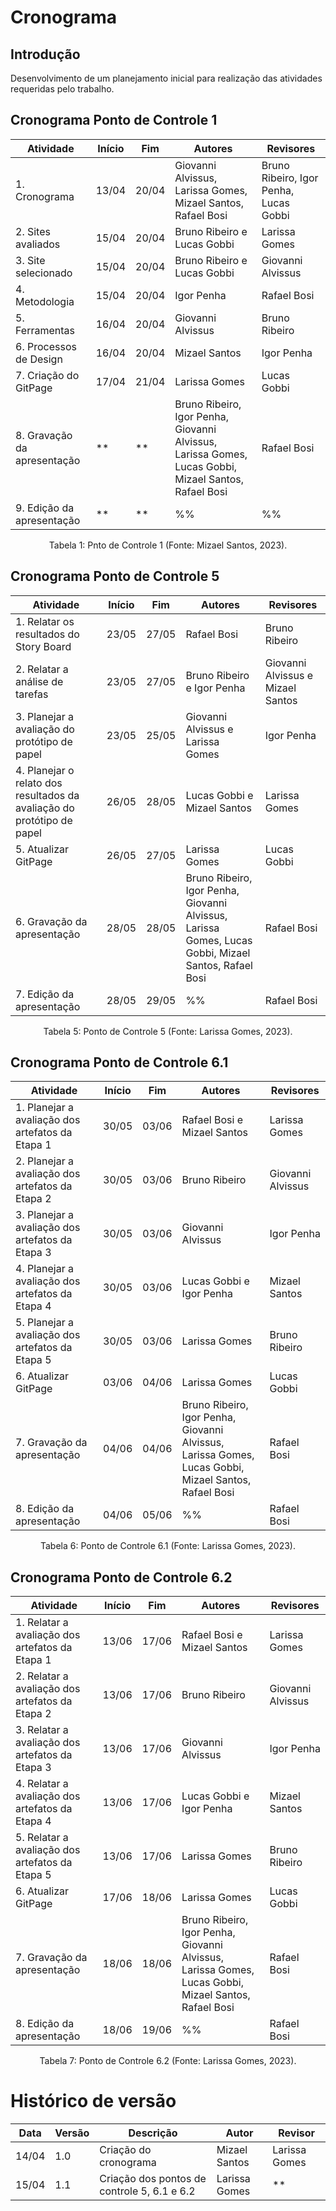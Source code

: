 # Cronograma

## Introdução

  Desenvolvimento de um planejamento inicial para realização das atividades requeridas pelo trabalho.

## Cronograma Ponto de Controle 1
| Atividade | Início | Fim | Autores | Revisores |
|-----------|---------|---------|---------|-----------|
| 1. Cronograma | 13/04  | 20/04 | Giovanni Alvissus, Larissa Gomes, Mizael Santos, Rafael Bosi | Bruno Ribeiro, Igor Penha, Lucas Gobbi |
| 2. Sites avaliados | 15/04 | 20/04 | Bruno Ribeiro e Lucas Gobbi | Larissa Gomes |
| 3. Site selecionado | 15/04 | 20/04 | Bruno Ribeiro e Lucas Gobbi | Giovanni Alvissus |
| 4. Metodologia | 15/04 | 20/04 | Igor Penha | Rafael Bosi |
| 5. Ferramentas | 16/04 | 20/04 | Giovanni Alvissus | Bruno Ribeiro |
| 6. Processos de Design | 16/04 | 20/04 | Mizael Santos | Igor Penha |
| 7. Criação do GitPage | 17/04 | 21/04 | Larissa Gomes | Lucas Gobbi |
| 8. Gravação da apresentação | ** | ** | Bruno Ribeiro, Igor Penha, Giovanni Alvissus, Larissa Gomes, Lucas Gobbi, Mizael Santos, Rafael Bosi| Rafael Bosi |
| 9. Edição da apresentação | ** | ** | %% | %% |
<div style="text-align: center">
    <p> Tabela 1: Pnto de Controle 1 (Fonte: Mizael Santos, 2023).</p>
</div>

## Cronograma Ponto de Controle 5
| Atividade | Início | Fim | Autores | Revisores |
|-----------|---------|---------|---------|-----------|
| 1. Relatar os resultados do Story Board | 23/05 | 27/05 | Rafael Bosi | Bruno Ribeiro |
| 2. Relatar a análise de tarefas | 23/05 | 27/05 | Bruno Ribeiro e Igor Penha | Giovanni Alvissus e Mizael Santos |
| 3. Planejar a avaliação do protótipo de papel | 23/05 | 25/05 | Giovanni Alvissus e Larissa Gomes | Igor Penha |
| 4. Planejar o relato dos resultados da avaliação do protótipo de papel | 26/05 | 28/05 | Lucas Gobbi e Mizael Santos | Larissa Gomes |
| 5. Atualizar GitPage | 26/05 | 27/05 | Larissa Gomes | Lucas Gobbi |
| 6. Gravação da apresentação | 28/05 | 28/05 | Bruno Ribeiro, Igor Penha, Giovanni Alvissus, Larissa Gomes, Lucas Gobbi, Mizael Santos, Rafael Bosi| Rafael Bosi |
| 7. Edição da apresentação | 28/05 | 29/05 | %% | Rafael Bosi |
<div style="text-align: center">
    <p> Tabela 5: Ponto de Controle 5 (Fonte: Larissa Gomes, 2023).</p>
</div>


## Cronograma Ponto de Controle 6.1
| Atividade | Início | Fim | Autores | Revisores |
|-----------|---------|---------|---------|-----------|
| 1. Planejar a avaliação dos artefatos da Etapa 1 | 30/05 | 03/06 | Rafael Bosi e Mizael Santos| Larissa Gomes |
| 2. Planejar a avaliação dos artefatos da Etapa 2 | 30/05 | 03/06 | Bruno Ribeiro | Giovanni Alvissus |
| 3. Planejar a avaliação dos artefatos da Etapa 3 | 30/05 | 03/06 | Giovanni Alvissus | Igor Penha |
| 4. Planejar a avaliação dos artefatos da Etapa 4 | 30/05 | 03/06 | Lucas Gobbi e Igor Penha | Mizael Santos |
| 5. Planejar a avaliação dos artefatos da Etapa 5 | 30/05 | 03/06 | Larissa Gomes | Bruno Ribeiro |
| 6. Atualizar GitPage | 03/06 | 04/06 | Larissa Gomes | Lucas Gobbi |
| 7. Gravação da apresentação | 04/06 | 04/06 | Bruno Ribeiro, Igor Penha, Giovanni Alvissus, Larissa Gomes, Lucas Gobbi, Mizael Santos, Rafael Bosi| Rafael Bosi |
| 8. Edição da apresentação | 04/06 | 05/06 | %% | Rafael Bosi |
<div style="text-align: center">
    <p> Tabela 6: Ponto de Controle 6.1 (Fonte: Larissa Gomes, 2023).</p>
</div>

## Cronograma Ponto de Controle 6.2
| Atividade | Início | Fim | Autores | Revisores |
|-----------|---------|---------|---------|-----------|
| 1. Relatar a avaliação dos artefatos da Etapa 1 | 13/06 | 17/06 | Rafael Bosi e Mizael Santos| Larissa Gomes |
| 2. Relatar a avaliação dos artefatos da Etapa 2 | 13/06 | 17/06 | Bruno Ribeiro | Giovanni Alvissus |
| 3. Relatar a avaliação dos artefatos da Etapa 3 | 13/06 | 17/06 | Giovanni Alvissus | Igor Penha |
| 4. Relatar a avaliação dos artefatos da Etapa 4 | 13/06 | 17/06 | Lucas Gobbi e Igor Penha | Mizael Santos |
| 5. Relatar a avaliação dos artefatos da Etapa 5 | 13/06 | 17/06 | Larissa Gomes | Bruno Ribeiro |
| 6. Atualizar GitPage | 17/06 | 18/06 | Larissa Gomes | Lucas Gobbi |
| 7. Gravação da apresentação | 18/06 | 18/06 | Bruno Ribeiro, Igor Penha, Giovanni Alvissus, Larissa Gomes, Lucas Gobbi, Mizael Santos, Rafael Bosi| Rafael Bosi |
| 8. Edição da apresentação | 18/06 | 19/06 | %% | Rafael Bosi |
<div style="text-align: center">
    <p> Tabela 7: Ponto de Controle 6.2 (Fonte: Larissa Gomes, 2023).</p>
</div>

# Histórico de versão
| Data | Versão | Descrição | Autor | Revisor |
|------|--------|-----------|-------|---------|
| 14/04 | 1.0 | Criação do cronograma | Mizael Santos | Larissa Gomes |
| 15/04 | 1.1 | Criação dos pontos de controle 5, 6.1 e 6.2 | Larissa Gomes | ** |




